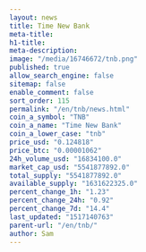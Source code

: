 ```yaml
---
layout: news
title: Time New Bank
meta-title: 
h1-title: 
meta-description: 
image: "/media/16746672/tnb.png"
published: true
allow_search_engine: false
sitemap: false
enable_comment: false
sort_order: 115
permalink: "/en/tnb/news.html"
coin_a_symbol: "TNB"
coin_a_name: "Time New Bank"
coin_a_lower_case: "tnb"
price_usd: "0.124818"
price_btc: "0.00001062"
24h_volume_usd: "16834100.0"
market_cap_usd: "5541877892.0"
total_supply: "5541877892.0"
available_supply: "1631622325.0"
percent_change_1h: "1.23"
percent_change_24h: "0.92"
percent_change_7d: "14.4"
last_updated: "1517140763"
parent-url: "/en/tnb/"
author: Sam
---
```


